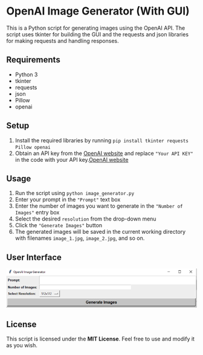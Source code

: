 # OpenAI Image Generator (With GUI)

This is a Python script for generating images using the OpenAI API. The script uses tkinter for building the GUI and the requests and json libraries for making requests and handling responses.

## Requirements

- Python 3
- tkinter
- requests
- json
- Pillow
- openai

## Setup

1. Install the required libraries by running `pip install tkinter requests Pillow openai`
2. Obtain an API key from the [OpenAI website](https://platform.openai.com/account/api-keys) and replace `"Your API KEY"` in the code with your API key.[OpenAI website](https://platform.openai.com/account/api-keys)

## Usage

1. Run the script using `python image_generator.py`
2. Enter your prompt in the `"Prompt"` text box
3. Enter the number of images you want to generate in the `"Number of Images"` entry box
4. Select the desired `resolution` from the drop-down menu
5. Click the `"Generate Images"` button
6. The generated images will be saved in the current working directory with filenames `image_1.jpg`, `image_2.jpg`, and so on.

## User Interface

![Image of User Interface](UI.PNG)

## License

This script is licensed under the **MIT License**. Feel free to use and modify it as you wish.
